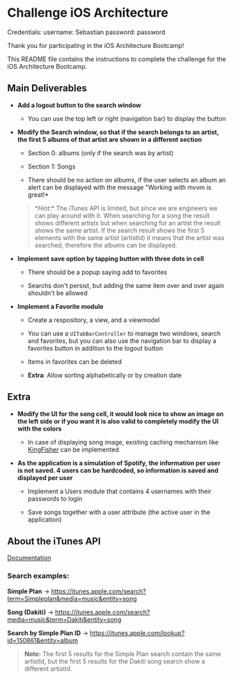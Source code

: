 # Challenge iOS Architecture

Credentials:
username: Sebastian
password: password

Thank you for participating in the iOS Architecture Bootcamp!

This README file contains the instructions to complete the challenge for the iOS Architecture Bootcamp.

## Main Deliverables
- **Add a logout button to the search window**
  - You can use the top left or right (navigation bar) to display the button
  
- **Modify the Search window, so that if the search belongs to an artist, the first 5 albums of that artist are shown in a different section**
  - Section 0: albums (only if the search was by artist)
  
  - Section 1: Songs
  
  - There should be no action on albums, if the user selects an album an alert can be displayed with the message "Working with mvvm is great!*

  > \**Hint:** The iTunes API is limited, but since we are engineers we can play around with it. When searching for a song the result shows different artists but when searching for an artist the result shows the same artist. If the search result shows the first 5 elements with the same artist (artistId) it means that the artist was searched, therefore the albums can be displayed.
  
- **Implement save option by tapping button with three dots in cell**
  - There should be a popup saying add to favorites
  
  - Searchs don't persist, but adding the same item over and over again shouldn't be allowed

- **Implement a Favorite module**
  - Create a respository, a view, and a viewmodel
  
  - You can use a `UITabBarController` to manage two windows, search and favorites, but you can also use the navigation bar to display a favorites button in addition to the logout button
  
  - Items in favorites can be deleted
  
  - **Extra**: Allow sorting alphabetically or by creation date
  
## Extra
- **Modify the UI for the song cell, it would look nice to show an image on the left side or if you want it is also valid to completely modify the UI with the colors**
  - In case of displaying song image, existing caching mechanism like [KingFisher](https://github.com/onevcat/Kingfisher) can be implemented
  
- **As the application is a simulation of Spotify, the information per user is not saved. 4 users can be hardcoded, so information is saved and displayed per user**
  - Implement a Users module that contains 4 usernames with their passwords to login
  
  - Save songs together with a user attribute (the active user in the application)

## About the iTunes API
[Documentation](https://developer.apple.com/library/archive/documentation/AudioVideo/Conceptual/iTuneSearchAPI/index.html#//apple_ref/doc/uid/TP40017632-CH3-SW1)

### Search examples:
**Simple Plan** -> https://itunes.apple.com/search?term=Simpleplan&media=music&entity=song

**Song (Dakiti)** -> https://itunes.apple.com/search?media=music&term=Dakiti&entity=song

**Search by Simple Plan ID** -> https://itunes.apple.com/lookup?id=150861&entity=album

> **Note:** The first 5 results for the Simple Plan search contain the same artistId, but the first 5 results for the Dakiti song search show a different artistId.
